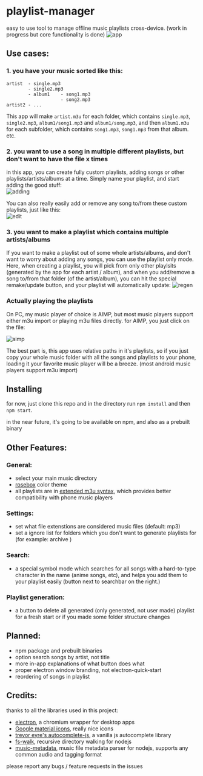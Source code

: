 # playlist-manager

easy to use tool to manage offline music playlists cross-device. (work in progress but core functionality is done)
![app](https://cdn.discordapp.com/attachments/572445509235507252/840270887272841226/Capture_2021_m05.d07_1856.png)

## Use cases:
### 1. you have your music sorted like this:
```
artist  - single.mp3
        - single2.mp3
        - album1    - song1.mp3
                    - song2.mp3
artist2 - ...
```
This app will make ``artist.m3u`` for each folder, which contains ``single.mp3``, ``single2.mp3``, ``album1/song1.mp3`` and ``album1/song.mp3``, and then ``album1.m3u`` for each subfolder, which contains ``song1.mp3``, ``song1.mp3`` from that album. etc.

### 2. you want to use a song in multiple different playlists, but don't want to have the file x times
in this app, you can create fully custom playlists, adding songs or other playlists/artists/albums at a time. Simply name your playlist, and start adding the good stuff:  
![adding](https://cdn.discordapp.com/attachments/572445509235507252/840273196779175997/Capture_2021_m05.d07_1905.gif)
   
You can also really easily add or remove any song to/from these custom playlists, just like this:  
![edit](https://cdn.discordapp.com/attachments/572445509235507252/840274142091542568/Capture_2021_m05.d07_1908.gif)
  
### 3. you want to make a playlist which contains multiple artists/albums
If you want to make a playlist out of some whole artists/albums, and don't want to worry about adding any songs, you can use the playlist only mode. Here, when creating a playlist, you will pick from only other playlsits (generated by the app for each artist / album), and when you add/remove a song to/from that folder (of the artist/album), you can hit the special remake/update button, and your playlist will automatically update:
![regen](https://cdn.discordapp.com/attachments/572445509235507252/840277103575433268/Capture_2021_m05.d07_1919.gif)

### Actually playing the playlists
On PC, my music player of choice is AIMP, but most music players support either m3u import or playing m3u files directly. for AIMP, you just click on the file:

![aimp](https://cdn.discordapp.com/attachments/572445509235507252/840275139974397962/Capture_2021_m05.d07_1912.gif)

The best part is, this app uses relative paths in it's playlists, so if you just copy your whole music folder with all the songs and playlists to your phone, loading it your favorite music player will be a breeze. (most android music players support m3u import)

## Installing

for now, just clone this repo and in the directory run ``npm install`` and then ``npm start``.  
  
in the near future, it's going to be available on npm, and also as a prebuilt binary

## Other Features:
### General:
- select your main music directory
- [rosebox](https://github.com/KraXen72/rosebox) color theme
- all playlists are in [extended m3u syntax](https://www.wikiwand.com/en/M3U#/Extended_M3U), which provides better compatibility with phone music players
### Settings:
- set what file extenstions are considered music files (default: mp3)
- set a ignore list for folders which you don't want to generate playlists for (for example: archive )
### Search:
- a special symbol mode which searches for all songs with a hard-to-type character in the name (anime songs, etc), and helps you add them to your playlist easily (button next to searchbar on the right.)
### Playlist generation:
- a button to delete all generated (only generated, not user made) playlist for a fresh start or if you made some folder structure changes

## Planned:
- npm package and prebuilt binaries
- option search songs by artist, not title
- more in-app explanations of what button does what
- proper electron window branding, not electron-quick-start
- reordering of songs in playlist

## Credits:
thanks to all the libraries used in this project:
- [electron](https://www.npmjs.com/package/electron), a chromium wrapper for desktop apps
- [Google material icons](https://www.npmjs.com/package/@material-icons/font), really nice icons
- [trevor eyre's autocomplete-js](https://www.npmjs.com/package/@trevoreyre/autocomplete-js), a vanilla js autocomplete library
- [fs-walk](https://www.npmjs.com/package/fs-walk), recursive directory walking for nodejs
- [music-metadata](https://www.npmjs.com/package/music-metadata), music file metadata parser for nodejs, supports any common audio and tagging format

please report any bugs / feature requests in the issues